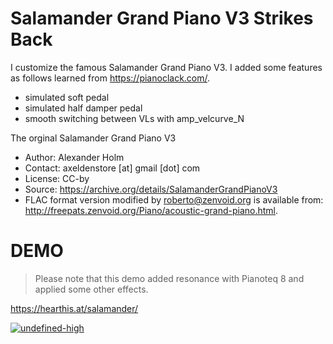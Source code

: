 # Salamander Grand Piano V3 Strikes Back
I customize the famous Salamander Grand Piano V3. I added some features as follows learned from https://pianoclack.com/.
- simulated soft pedal
- simulated half damper pedal
- smooth switching between VLs with amp_velcurve_N

The orginal Salamander Grand Piano V3
- Author: Alexander Holm
- Contact: axeldenstore [at] gmail [dot] com
- License: CC-by
- Source: https://archive.org/details/SalamanderGrandPianoV3  
- FLAC format version modified by roberto@zenvoid.org is available from: http://freepats.zenvoid.org/Piano/acoustic-grand-piano.html.

# DEMO
> Please note that this demo added resonance with Pianoteq 8 and applied some other effects.

https://hearthis.at/salamander/

[![undefined-high](https://github.com/0eq00/SalamanderStrikesBack/assets/90118026/34ed28c4-c8a8-4e2f-8fe7-89b26b69e679)](https://player.vimeo.com/video/892538372)

